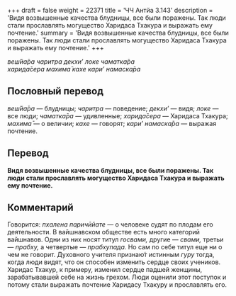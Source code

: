 +++
draft = false
weight = 22371
title = 'ЧЧ Антйа 3.143'
description = 'Видя возвышенные качества блудницы, все были поражены. Так люди стали прославлять могущество Харидаса Тхакура и выражать ему почтение.'
summary = 'Видя возвышенные качества блудницы, все были поражены. Так люди стали прославлять могущество Харидаса Тхакура и выражать ему почтение.'
+++

_веш́йа̄ра чаритра декхи’ локе чаматка̄ра  
харида̄сера махима̄ кахе кари’ намаска̄ра_

## Пословный перевод

_веш́йа̄ра_ — блудницы; _чаритра_ — поведение; _декхи’_ — видя; _локе_ — все люди; _чаматка̄ра_ — удивленные; _харида̄сера_ — Харидаса Тхакура; _махима̄_ — о величии; _кахе_ — говорят; _кари’_ _намаска̄ра_ — выражая почтение.

## Перевод

**Видя возвышенные качества блудницы, все были поражены. Так люди стали прославлять могущество Харидаса Тхакура и выражать ему почтение.**

## Комментарий

Говорится: _пхалена паричӣйате —_ о человеке судят по плодам его деятельности. В вайшнавском обществе есть много категорий вайшнавов. Одни из них носят титул _госвами,_ другие — _свами,_ третьи — _прабху,_ а четвертые — _прабхупада._ Но сам по себе титул еще ни о чем не говорит. Духовного учителя признаю́т истинным _гуру_ тогда, когда люди видят, что он способен изменить сердце своих учеников. Харидас Тхакур, к примеру, изменил сердце падшей женщины, зарабатывавшей себе на жизнь грехом. Люди оценили этот поступок и потому стали выражать почтение Харидасу Тхакуру и прославлять его.
